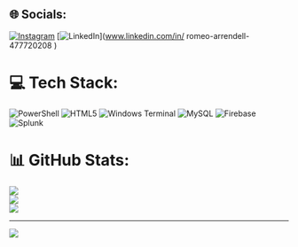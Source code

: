 
## 🌐 Socials:
[![Instagram](https://img.shields.io/badge/Instagram-%23E4405F.svg?logo=Instagram&logoColor=white)](https://instagram.com/RomeoArrendell) [![LinkedIn](https://img.shields.io/badge/LinkedIn-%230077B5.svg?logo=linkedin&logoColor=white)](www.linkedin.com/in/
romeo-arrendell-477720208
) 

# 💻 Tech Stack:
![PowerShell](https://img.shields.io/badge/PowerShell-%235391FE.svg?style=for-the-badge&logo=powershell&logoColor=white) ![HTML5](https://img.shields.io/badge/html5-%23E34F26.svg?style=for-the-badge&logo=html5&logoColor=white) ![Windows Terminal](https://img.shields.io/badge/Windows%20Terminal-%234D4D4D.svg?style=for-the-badge&logo=windows-terminal&logoColor=white) ![MySQL](https://img.shields.io/badge/mysql-4479A1.svg?style=for-the-badge&logo=mysql&logoColor=white) ![Firebase](https://img.shields.io/badge/firebase-a08021?style=for-the-badge&logo=firebase&logoColor=ffcd34) ![Splunk](https://img.shields.io/badge/splunk-%23000000.svg?style=for-the-badge&logo=splunk&logoColor=white)
# 📊 GitHub Stats:
![](https://github-readme-stats.vercel.app/api?username=RomeoArrendell&theme=dark&hide_border=false&include_all_commits=false&count_private=false)<br/>
![](https://github-readme-streak-stats.herokuapp.com/?user=RomeoArrendell&theme=dark&hide_border=false)<br/>
![](https://github-readme-stats.vercel.app/api/top-langs/?username=RomeoArrendell&theme=dark&hide_border=false&include_all_commits=false&count_private=false&layout=compact)

---
[![](https://visitcount.itsvg.in/api?id=RomeoArrendell&icon=6&color=0)](https://visitcount.itsvg.in)

<!-- Proudly created with GPRM ( https://gprm.itsvg.in ) -->
